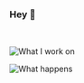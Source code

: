 ### Hey 👋

<!--
**KB-perByte/KB-perByte** is a ✨ _special_ ✨ repository because its `README.md` (this file) appears on your GitHub profile.

Here are some ideas to get you started:

- 🔭 I’m currently working on ...
- 🌱 I’m currently learning ...
- 👯 I’m looking to collaborate on ...
- 🤔 I’m looking for help with ...
- 💬 Ask me about ...
- 📫 How to reach me: ...
- 😄 Pronouns: ...
- ⚡ Fun fact: ...
-->

<br />

![What I work on](https://github-readme-stats.vercel.app/api/top-langs/?username=kb-perbyte&layout=compact&theme=tokyonight)

![What happens](https://github-readme-stats.vercel.app/api?username=kb-perbyte&theme=tokyonight&show_icons=true&include_all_commits=true)
